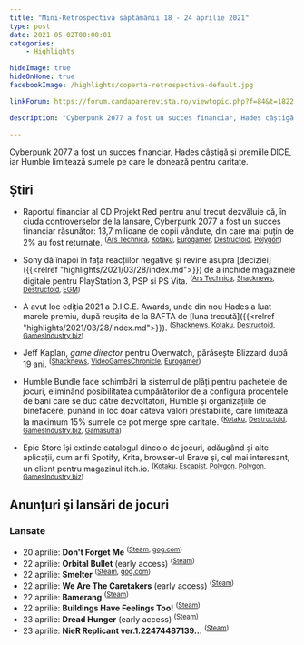 ```yaml
---
title: "Mini-Retrospectiva săptămânii 18 - 24 aprilie 2021"
type: post
date: 2021-05-02T00:00:01
categories:
    - Highlights

hideImage: true
hideOnHome: true
facebookImage: /highlights/coperta-retrospectiva-default.jpg

linkForum: https://forum.candaparerevista.ro/viewtopic.php?f=84&t=1822

description: "Cyberpunk 2077 a fost un succes financiar, Hades câștigă și premiile DICE, iar Humble limitează sumele pe care le donează pentru caritate."

---
```


Cyberpunk 2077 a fost un succes financiar, Hades câștigă și premiile DICE, iar Humble limitează sumele pe care le donează pentru caritate.

## Știri

* Raportul financiar al CD Projekt Red pentru anul trecut dezvăluie că, în ciuda controverselor de la lansare, Cyberpunk 2077 a fost un succes financiar răsunător: 13,7 milioane de copii vândute, din care mai puțin de 2% au fost returnate. <sup>([Ars Technica](https://arstechnica.com/gaming/2021/04/cyberpunk-2077-refunds-barely-dented-cd-projekt-reds-bottom-line/), [Kotaku](https://kotaku.com/cd-projekt-refunded-only-30-000-copies-of-cyberpunk-207-1846743043), [Eurogamer](https://www.eurogamer.net/articles/2021-04-23-cd-projekt-made-over-gbp215m-profit-in-2020-despite-cyberpunk-2077-refunds-costing-tens-of-millions), [Destructoid](https://www.destructoid.com/stories/cyberpunk-2077-sold-over-13-7-million-copies-in-2020-626972.phtml), [Polygon](https://www.polygon.com/2021/4/22/22398340/cd-projekt-red-april-2021-investors-call-refund-details-costs))</sup>

* Sony dă înapoi în fața reacțiilor negative și revine asupra [deciziei]({{<relref "highlights/2021/03/28/index.md">}}) de a închide magazinele digitale pentru PlayStation 3, PSP și PS Vita. <sup>([Ars Technica](https://arstechnica.com/gaming/2021/04/sony-reverses-course-keeps-legacy-playstation-online-stores-open/), [Shacknews](https://www.shacknews.com/article/123911/sony-reverses-playstation-store-decision-to-shut-down-ps3-ps-vita-support), [Destructoid](https://www.destructoid.com/stories/playstation-reverses-course-on-ps3-vita-store-closure-626495.phtml), [EGM](https://egmnow.com/sony-reverses-decision-to-close-ps3-and-ps-vita-stores/))</sup>

* A avut loc ediția 2021 a D.I.C.E. Awards, unde din nou Hades a luat marele premiu, după reușita de la BAFTA de [luna trecută]({{<relref "highlights/2021/03/28/index.md">}}). <sup>([Shacknews](https://www.shacknews.com/article/123995/the-dice-awards-2021-winners-finalists), [Kotaku](https://kotaku.com/hades-wins-game-of-the-year-at-the-2021-dice-awards-1846742352), [Destructoid](https://www.destructoid.com/stories/sexy-sexy-hades-sweeps-up-at-the-dice-awards-2021-626982.phtml), [GamesIndustry.biz](https://www.gamesindustry.biz/articles/2021-04-21-hades-wins-game-of-the-year-at-dice-awards-2021))</sup>

* Jeff Kaplan, _game director_ pentru Overwatch, părăsește Blizzard după 19 ani. <sup>([Shacknews](https://www.shacknews.com/article/123941/overwatch-game-director-jeff-kaplan-leaves-blizzard), [VideoGamesChronicle](https://www.videogameschronicle.com/news/blizzard-game-director-jeff-kaplan-is-leaving-the-company-after-19-years/), [Eurogamer](https://www.eurogamer.net/articles/2021-04-20-overwatch-director-jeff-kaplan-announces-departure-from-blizzard-after-19-years))</sup>

* Humble Bundle face schimbări la sistemul de plăți pentru pachetele de jocuri, eliminând posibilitatea cumpărătorilor de a configura procentele de bani care se duc către dezvoltatori, Humble și organizațiile de binefacere, punând în loc doar câteva valori prestabilite, care limitează la maximum 15% sumele ce pot merge spre caritate. <sup>([Kotaku](https://kotaku.com/humble-bundle-moves-to-limit-charitable-donations-to-15-1846751524), [Destructoid](https://www.destructoid.com/stories/humble-bundle-to-cap-how-much-money-from-each-purchase-goes-to-charity-627067.phtml), [GamesIndustry.biz](https://www.gamesindustry.biz/articles/2021-04-26-humble-bundle-limits-charity-donations-to-15-percent), [Gamasutra](https://www.gamasutra.com/view/news/380385/Humble_Bundle_redesign_axes_sliders_limits_charity_donations_to_15.php))</sup>

* Epic Store își extinde catalogul dincolo de jocuri, adăugând și alte aplicații, cum ar fi Spotify, Krita, browser-ul Brave și, cel mai interesant, un client pentru magazinul itch.io. <sup>([Kotaku](https://kotaku.com/epic-games-store-adds-new-apps-including-um-another-g-1846739286), [Escapist](https://www.escapistmagazine.com/v2/epic-games-store-users-can-now-access-thousands-of-indie-games-through-itch-io-app/), [Polygon](https://www.polygon.com/22396021/itchio-epic-games-store-windows-pc-apps), [Polygon](https://www.polygon.com/22396021/itchio-epic-games-store-windows-pc-apps), [GamesIndustry.biz](https://www.gamesindustry.biz/articles/2021-04-22-epic-games-store-adds-itch-io-app))</sup>


## Anunțuri şi lansări de jocuri
### Lansate
* 20 aprilie: **Don't Forget Me** <sup>([Steam](https://store.steampowered.com/app/1335800/Dont_Forget_Me/), [gog.com](https://www.gog.com/game/dont_forget_me))</sup>
* 22 aprilie: **Orbital Bullet** (early access) <sup>([Steam](https://store.steampowered.com/app/1167680/Orbital_Bullet__The_360_Roguelite/))</sup>
* 22 aprilie: **Smelter** <sup>([Steam](https://store.steampowered.com/app/1094540/Smelter/), [gog.com](https://www.gog.com/game/smelter))</sup>
* 22 aprilie: **We Are The Caretakers** (early access) <sup>([Steam](https://store.steampowered.com/app/1042960/We_Are_The_Caretakers/))</sup>
* 22 aprilie: **Bamerang** <sup>([Steam](https://store.steampowered.com/app/1236490/Bamerang/))</sup>
* 22 aprilie: **Buildings Have Feelings Too!** <sup>([Steam](https://store.steampowered.com/app/945740/Buildings_Have_Feelings_Too/))</sup>
* 23 aprilie: **Dread Hunger** (early access) <sup>([Steam](https://store.steampowered.com/app/1418630/Dread_Hunger/))</sup>
* 23 aprilie: **NieR Replicant ver.1.22474487139…** <sup>([Steam](https://store.steampowered.com/app/1113560/NieR_Replicant_ver122474487139/))</sup>
